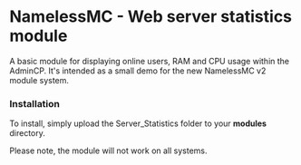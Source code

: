 # NamelessMC - Web server statistics module

A basic module for displaying online users, RAM and CPU usage within the AdminCP.
It's intended as a small demo for the new NamelessMC v2 module system.

### Installation
To install, simply upload the Server_Statistics folder to your **modules** directory.

Please note, the module will not work on all systems.
